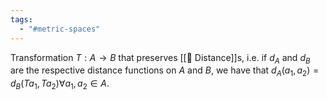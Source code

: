 ```yaml
---
tags:
  - "#metric-spaces"
---
```

Transformation $T: A \rightarrow B$ that preserves [[📘 Distance]]s, i.e. if $d_A$ and $d_B$ are the respective distance functions on $A$ and $B$, we have that $d_A(a_1, a_2) = d_B(Ta_1, Ta_2) \forall a_1, a_2 \in A$. 